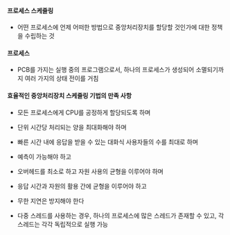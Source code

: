 #### 프로세스 스케줄링
- 어떤 프로세스에 언제 어떠한 방법으로 중앙처리장치를 할당할 것인가에 대한 정책을 수립하는 것

#### 프로세스
- PCB를 가지는 실행 중의 프로그램으로서, 하나의 프로세스가 생성되어 소멸되기까지 여러 가지의 상태 전이를 거침

#### 효율적인 중앙처리장치 스케줄링 기법의 만족 사항
- 모든 프로세스에게 CPU를 공정하게 할당되도록 하며
- 단위 시간당 처리되는 양을 최대화해야 하며
- 빠른 시간 내에 응답을 받을 수 있는 대화식 사용자들의 수를 최대로 하며
- 예측이 가능해야 하고
- 오버헤드를 최소로 하고 자원 사용의 균형을 이루어야 하며
- 응답 시간과 자원의 활용 간에 균형을 이루어야 하고
- 무한 지연은 방지해야 한다


- 다중 스레드를 사용하는 경우, 하나의 프로세스에 많은 스레드가 존재할 수 있고, 각 스레드는 각각 독립적으로 실행 가능